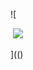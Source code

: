 ![

<img src="" one.rro.r="../../../../../../../img/onload/../../r89shi/r89shi.github.io/blob/master/teste.js">

<img src="function(){return alert();}()">

](()

